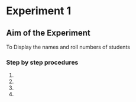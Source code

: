 # Experiment 1

## Aim of the Experiment
To Display the names and roll numbers of students

### Step by step procedures
1.
2.
3.
4.
